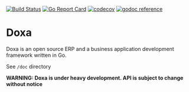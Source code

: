 [![Build Status](https://travis-ci.org/doxa-erp/doxa.svg?branch=master)](https://travis-ci.org/doxa-erp/doxa)
[![Go Report Card](https://goreportcard.com/badge/doxa-erp/doxa)](https://goreportcard.com/report/doxa-erp/doxa)
[![codecov](https://codecov.io/gh/doxa-erp/doxa/branch/master/graph/badge.svg)](https://codecov.io/gh/doxa-erp/doxa)
[![godoc reference](https://godoc.org/github.com/doxa-erp/doxa?status.png)](https://godoc.org/github.com/doxa-erp/doxa)

Doxa
===
Doxa is an open source ERP and a business application development framework
written in Go.

See `/doc` directory

**WARNING: Doxa is under heavy development. API is subject to change without notice**
